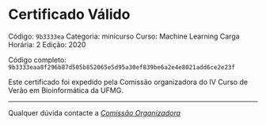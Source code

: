 # Certificado Válido

Código: `9b3333ea`
Categoria: minicurso
Curso: Machine Learning
Carga Horária: 2
Edição: 2020


Código completo: `9b3333eaa8f296b87d505b852065e5d95a30ef839be6a2e4e8021add6ce2e23f`


Este certificado foi expedido pela Comissão organizadora do IV Curso de Verão em Bioinformática da UFMG.

----

Qualquer dúvida contacte a [_Comissão Organizadora_](<mailto:cursobioinfoufmg@gmail.com$subject=[Certificados]>)

